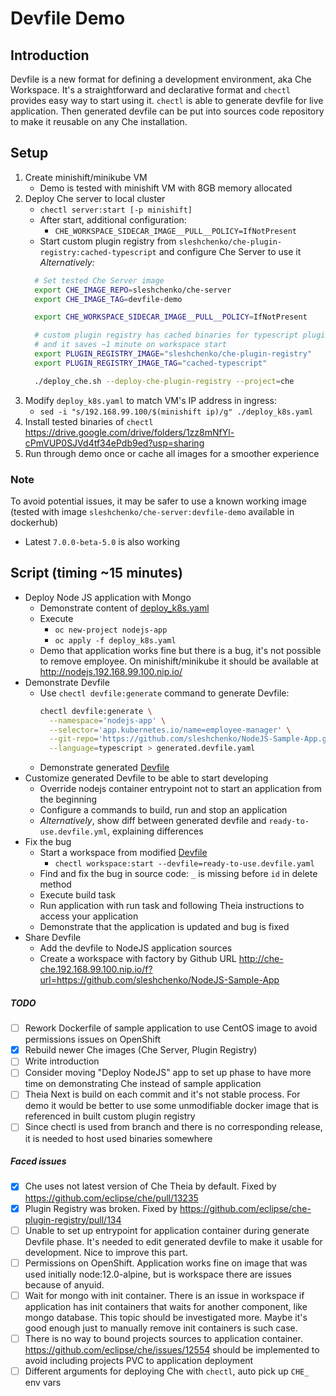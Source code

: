 # Devfile Demo

## Introduction
Devfile is a new format for defining a development environment, aka Che Workspace.
It's a straightforward and declarative format and `chectl` provides easy way to start using it.
`chectl` is able to generate devfile for live application. Then generated devfile can be put into
sources code repository to make it reusable on any Che installation.

## Setup
1. Create minishift/minikube VM
    - Demo is tested with minishift VM with 8GB memory allocated
2. Deploy Che server to local cluster
    - `chectl server:start [-p minishift]`
    - After start, additional configuration:
      - `CHE_WORKSPACE_SIDECAR_IMAGE__PULL__POLICY=IfNotPresent`
    - Start custom plugin registry from `sleshchenko/che-plugin-registry:cached-typescript` and configure Che Server to use it
    *Alternatively:*
    ```bash
      # Set tested Che Server image
      export CHE_IMAGE_REPO=sleshchenko/che-server
      export CHE_IMAGE_TAG=devfile-demo

      export CHE_WORKSPACE_SIDECAR_IMAGE__PULL__POLICY=IfNotPresent

      # custom plugin registry has cached binaries for typescript plugin
      # and it saves ~1 minute on workspace start
      export PLUGIN_REGISTRY_IMAGE="sleshchenko/che-plugin-registry"
      export PLUGIN_REGISTRY_IMAGE_TAG="cached-typescript"

      ./deploy_che.sh --deploy-che-plugin-registry --project=che
    ```
3. Modify `deploy_k8s.yaml` to match VM's IP address in ingress:
    - `sed -i "s/192.168.99.100/$(minishift ip)/g" ./deploy_k8s.yaml`
4. Install tested binaries of `chectl` https://drive.google.com/drive/folders/1zz8mNfYl-cPmVUP0SJVd4tf34ePdb9ed?usp=sharing
5. Run through demo once or cache all images for a smoother experience

### Note
To avoid potential issues, it may be safer to use a known working image (tested with image `sleshchenko/che-server:devfile-demo` available in dockerhub)
- Latest `7.0.0-beta-5.0` is also working

## Script (timing ~15 minutes)

- Deploy Node JS application with Mongo
  - Demonstrate content of [deploy_k8s.yaml](deploy_k8s.yaml)
  - Execute
    * `oc new-project nodejs-app`
    * `oc apply -f deploy_k8s.yaml`
  - Demo that application works fine but there is a bug, it's not possible to remove employee.
    On minishift/minikube it should be available at http://nodejs.192.168.99.100.nip.io/
- Demonstrate Devfile
  - Use `chectl devfile:generate` command to generate Devfile:
    ```bash
    chectl devfile:generate \
      --namespace='nodejs-app' \
      --selector='app.kubernetes.io/name=employee-manager' \
      --git-repo='https://github.com/sleshchenko/NodeJS-Sample-App.git' \
      --language=typescript > generated.devfile.yaml
    ```
  - Demonstrate generated [Devfile](generated.devfile.yaml)
- Customize generated Devfile to be able to start developing
  - Override nodejs container entrypoint not to start an application from the beginning
  - Configure a commands to build, run and stop an application
  - *Alternatively*, show diff between generated devfile and `ready-to-use.devfile.yml`, explaining differences
- Fix the bug
  - Start a workspace from modified [Devfile](ready-to-use.devfile.yaml)
    - `chectl workspace:start --devfile=ready-to-use.devfile.yaml`
  - Find and fix the bug in source code: `_` is missing before `id` in delete method
  - Execute build task
  - Run application with run task and following Theia instructions to access your application
  - Demonstrate that the application is updated and bug is fixed
- Share Devfile
  - Add the devfile to NodeJS application sources
  - Create a workspace with factory by Github URL http://che-che.192.168.99.100.nip.io/f?url=https://github.com/sleshchenko/NodeJS-Sample-App

##### TODO
- [ ] Rework Dockerfile of sample application to use CentOS image to avoid permissions issues on OpenShift
- [x] Rebuild newer Che images (Che Server, Plugin Registry)
- [ ] Write introduction
- [ ] Consider moving "Deploy NodeJS" app to set up phase to have more time on demonstrating Che instead of sample application
- [ ] Theia Next is build on each commit and it's not stable process. For demo it would be better to use some unmodifiable docker image that is referenced in built custom plugin registry
- [ ] Since chectl is used from branch and there is no corresponding release, it is needed to host used binaries somewhere

##### Faced issues
- [x] Che uses not latest version of Che Theia by default. Fixed by https://github.com/eclipse/che/pull/13235
- [x] Plugin Registry was broken. Fixed by https://github.com/eclipse/che-plugin-registry/pull/134
- [ ] Unable to set up entrypoint for application container during generate Devfile phase.
It's needed to edit generated devfile to make it usable for development. Nice to improve this part.
- [ ] Permissions on OpenShift. Application works fine on image that was used initially node:12.0-alpine, but
is workspace there are issues because of anyuid.
- [ ] Wait for mongo with init container. There is an issue in workspace if application has init containers
that waits for another component, like mongo database. This topic should be investigated more. Maybe it's
good enough just to manually remove init containers is such case.
- [ ] There is no way to bound projects sources to application container. https://github.com/eclipse/che/issues/12554 should be implemented to avoid including projects PVC to application deployment
- [ ] Different arguments for deploying Che with `chectl`, auto pick up `CHE_` env vars
